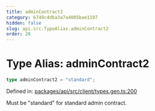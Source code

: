 ```yaml
---
title: adminContract2
category: 6749c4dba3a7a4005bae1197
hidden: false
slug: api.src.TypeAlias.adminContract2
order: 28
---
```


# Type Alias: adminContract2

```ts
type adminContract2 = "standard";
```

Defined in: [packages/api/src/client/types.gen.ts:200](https://github.com/zkcloudworker/minatokens-lib/blob/main/packages/api/src/client/types.gen.ts#L200)

Must be "standard" for standard admin contract.
